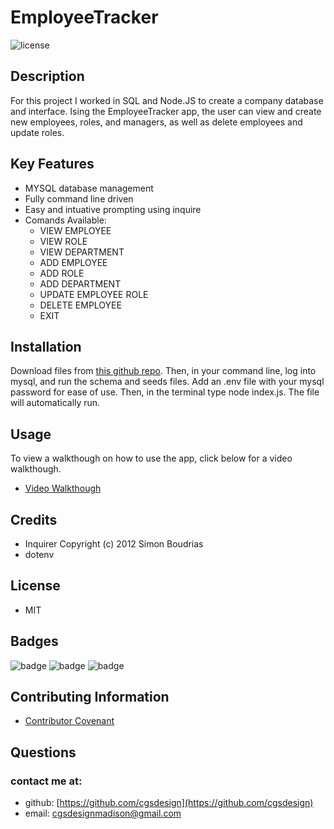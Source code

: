 # EmployeeTracker
![license](https://img.shields.io/badge/MIT-License-brightgreen)

## Description 

For this project I worked in SQL and Node.JS to create a company database and interface. Ising the EmployeeTracker app, the user can view and create new employees, roles, and managers, as well as delete employees and update roles.

## Key Features
* MYSQL database management
* Fully command line driven 
* Easy and intuative prompting using inquire
* Comands Available:
    * VIEW EMPLOYEE
    * VIEW ROLE
    * VIEW DEPARTMENT
    * ADD EMPLOYEE
    * ADD ROLE
    * ADD DEPARTMENT
    * UPDATE EMPLOYEE ROLE
    * DELETE EMPLOYEE
    * EXIT

## Installation
Download files from [this github repo](https://github.com/cgsdesign/EmployeeTracker). Then, in your command line, log into mysql, and run the schema and seeds files. Add an .env file with your mysql password for ease of use. Then, in the terminal type node index.js. The file will automatically run.

## Usage
To view a walkthough on how to use the app, click below for a video walkthough. 
* [Video Walkthough](https://drive.google.com/file/d/1PuiAZ_OT20V6t3jQrkuc1_N9zveiAZZQ/view)

## Credits
* Inquirer Copyright (c) 2012 Simon Boudrias
* dotenv

## License
* MIT

## <a name="badge">Badges</a>

![badge](https://img.shields.io/badge/MYSQL-DBManagenent-orange)
![badge](https://img.shields.io/badge/Javascript-Interface-brightgreen)
![badge](https://img.shields.io/badge/Inquire-Prompts-brightgreen)

## <a name="contributing">Contributing Information</a>
* [Contributor Covenant](https://www.contributor-covenant.org/)

## <a name="questions?">Questions</a>
### contact me at: 
* github: [https://github.com/cgsdesign](https://github.com/cgsdesign)
* email: [cgsdesignmadison@gmail.com](cgsdesignmadison@gmail.com)
